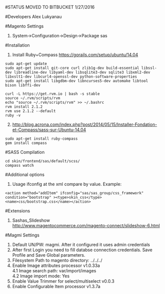 #STATUS
MOVED TO BITBUCKET 1/27/2016

#Developers
Alex Lukyanau

#Magento Settings
1. System->Configuration->Design->Package  sas

#Installation
1. Install Ruby+Compass 
   https://gorails.com/setup/ubuntu/14.04 <br/>
```
sudo apt-get update 
sudo apt-get install git-core curl zlib1g-dev build-essential libssl-dev libreadline-dev libyaml-dev libsqlite3-dev sqlite3 libxml2-dev libxslt1-dev libcurl4-openssl-dev python-software-properties 
sudo apt-get install libgdbm-dev libncurses5-dev automake libtool bison libffi-dev 
```

```
curl -L https://get.rvm.io | bash -s stable 
source ~/.rvm/scripts/rvm 
echo "source ~/.rvm/scripts/rvm" >> ~/.bashrc 
rvm install 2.1.2 
rvm use 2.1.2 --default
ruby -v
```
2. http://blog.acrona.com/index.php?post/2014/05/15/Installer-Fondation-et-Compass/sass-sur-Ubuntu-14.04
```
sudo apt-get install ruby-compass
gem install compass
```

#SASS Compilation
```
cd skin/frontend/sas/default/scss/
compass watch
```

#Additional options 

1. Usage ifconfig at the xml compare by value. Example: 

```
<action method="addItem" ifconfig="sas/sas_group/css_framework" condition="bootstrap" ><type>skin_css</type><name>css/bootstrap.css</name></action> 
```

#Extensions

1. Sashas_Slideshow <br/>
http://www.magentocommerce.com/magento-connect/slideshow-6.html <br/>


#Magmi Settings

1. Default UN/PW: magmi. After it configured it uses admin credentials <br/>
2. After first Login you need to fill databse connection credentials. Save Profile and Save Global parameters. <br/>
3. Filesystem Path to magento directory: ../../../  <br/>
4. Enable  Image attributes processor v1.0.33a  <br/>
4.1 Image search path:  var/import/images <br/>
4.2 Image import mode: Yes
5. Enable  Value Trimmer for select/multiselect v0.0.3  <br/>
6. Enable Configurable Item processor v1.3.7a
